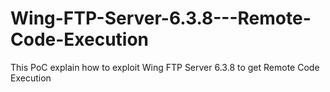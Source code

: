 # Wing-FTP-Server-6.3.8---Remote-Code-Execution
This PoC explain how to exploit Wing FTP Server 6.3.8 to get Remote Code Execution
